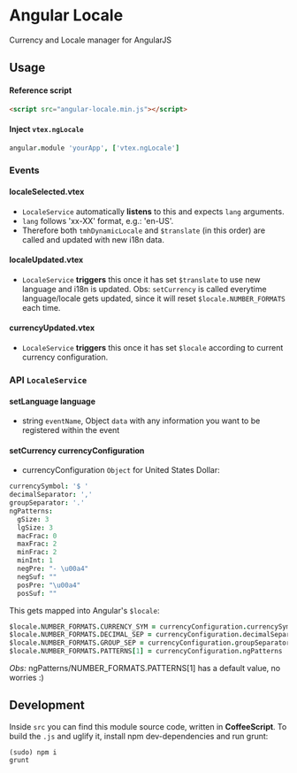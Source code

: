 # Angular Locale
Currency and Locale manager for AngularJS

## Usage

#### Reference script
```html
<script src="angular-locale.min.js"></script>
```

#### Inject `vtex.ngLocale`
```coffeescript
angular.module 'yourApp', ['vtex.ngLocale']
```

### Events
#### localeSelected.vtex
- `LocaleService` automatically **listens** to this and expects `lang` arguments.
- `lang` follows 'xx-XX' format, e.g.: 'en-US'.
- Therefore both `tmhDynamicLocale` and `$translate` (in this order) are called and updated with new i18n data.

#### localeUpdated.vtex
- `LocaleService` **triggers** this once it has set `$translate` to use new language and i18n is updated.
Obs: `setCurrency` is called everytime language/locale gets updated, since it will reset `$locale.NUMBER_FORMATS` each time.

#### currencyUpdated.vtex
- `LocaleService` **triggers** this once it has set `$locale` according to current currency configuration.

### API `LocaleService`
#### setLanguage language
- string `eventName`, Object `data` with any information you want to be registered within the event

#### setCurrency currencyConfiguration
- currencyConfiguration `Object` for United States Dollar:

```coffeescript
currencySymbol: '$ '
decimalSeparator: ','
groupSeparator: '.'
ngPatterns:
  gSize: 3
  lgSize: 3
  macFrac: 0
  maxFrac: 2
  minFrac: 2
  minInt: 1
  negPre: "- \u00a4"
  negSuf: ""
  posPre: "\u00a4"
  posSuf: ""
```

This gets mapped into Angular's `$locale`:

```coffeescript
$locale.NUMBER_FORMATS.CURRENCY_SYM = currencyConfiguration.currencySymbol
$locale.NUMBER_FORMATS.DECIMAL_SEP = currencyConfiguration.decimalSeparator
$locale.NUMBER_FORMATS.GROUP_SEP = currencyConfiguration.groupSeparator
$locale.NUMBER_FORMATS.PATTERNS[1] = currencyConfiguration.ngPatterns
```

*Obs:* ngPatterns/NUMBER_FORMATS.PATTERNS[1] has a default value, no worries :)

## Development
Inside `src` you can find this module source code, written in **CoffeeScript**. To build the `.js` and uglify it, install npm dev-dependencies and run grunt:

    (sudo) npm i
    grunt
